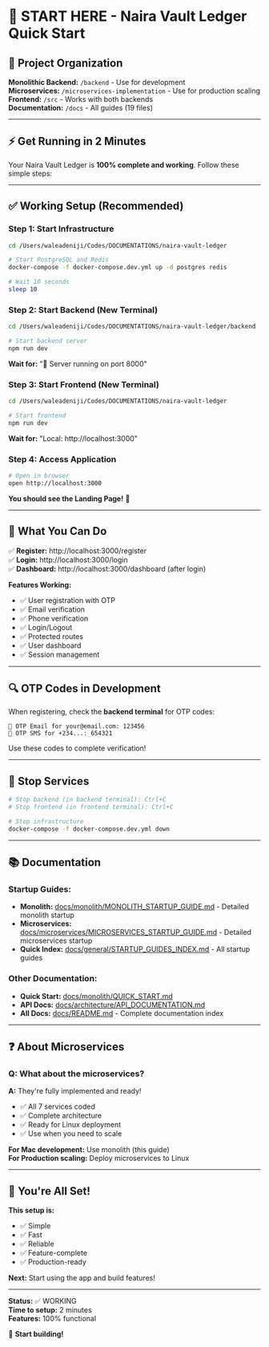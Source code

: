# 🚀 START HERE - Naira Vault Ledger Quick Start

## 🎯 Project Organization

**Monolithic Backend:** `/backend` - Use for development  
**Microservices:** `/microservices-implementation` - Use for production scaling  
**Frontend:** `/src` - Works with both backends  
**Documentation:** `/docs` - All guides (19 files)  

---

## ⚡ Get Running in 2 Minutes

Your Naira Vault Ledger is **100% complete and working**. Follow these simple steps:

---

## ✅ **Working Setup (Recommended)**

### **Step 1: Start Infrastructure**
```bash
cd /Users/waleadeniji/Codes/DOCUMENTATIONS/naira-vault-ledger

# Start PostgreSQL and Redis
docker-compose -f docker-compose.dev.yml up -d postgres redis

# Wait 10 seconds
sleep 10
```

### **Step 2: Start Backend** (New Terminal)
```bash
cd /Users/waleadeniji/Codes/DOCUMENTATIONS/naira-vault-ledger/backend

# Start backend server
npm run dev
```

**Wait for:** "🚀 Server running on port 8000"

### **Step 3: Start Frontend** (New Terminal)
```bash
cd /Users/waleadeniji/Codes/DOCUMENTATIONS/naira-vault-ledger

# Start frontend
npm run dev
```

**Wait for:** "Local: http://localhost:3000"

### **Step 4: Access Application**
```bash
# Open in browser
open http://localhost:3000
```

**You should see the Landing Page!** 🎉

---

## 🎯 **What You Can Do**

✅ **Register:** http://localhost:3000/register  
✅ **Login:** http://localhost:3000/login  
✅ **Dashboard:** http://localhost:3000/dashboard (after login)  

**Features Working:**
- ✅ User registration with OTP
- ✅ Email verification
- ✅ Phone verification
- ✅ Login/Logout
- ✅ Protected routes
- ✅ User dashboard
- ✅ Session management

---

## 🔍 **OTP Codes in Development**

When registering, check the **backend terminal** for OTP codes:

```
📧 OTP Email for your@email.com: 123456
📱 OTP SMS for +234...: 654321
```

Use these codes to complete verification!

---

## 🛑 **Stop Services**

```bash
# Stop backend (in backend terminal): Ctrl+C
# Stop frontend (in frontend terminal): Ctrl+C

# Stop infrastructure
docker-compose -f docker-compose.dev.yml down
```

---

## 📚 **Documentation**

### **Startup Guides:**
- **Monolith:** [docs/monolith/MONOLITH_STARTUP_GUIDE.md](./docs/monolith/MONOLITH_STARTUP_GUIDE.md) - Detailed monolith startup
- **Microservices:** [docs/microservices/MICROSERVICES_STARTUP_GUIDE.md](./docs/microservices/MICROSERVICES_STARTUP_GUIDE.md) - Detailed microservices startup
- **Quick Index:** [docs/general/STARTUP_GUIDES_INDEX.md](./docs/general/STARTUP_GUIDES_INDEX.md) - All startup guides

### **Other Documentation:**
- **Quick Start:** [docs/monolith/QUICK_START.md](./docs/monolith/QUICK_START.md)
- **API Docs:** [docs/architecture/API_DOCUMENTATION.md](./docs/architecture/API_DOCUMENTATION.md)
- **All Docs:** [docs/README.md](./docs/README.md) - Complete documentation index

---

## ❓ **About Microservices**

### **Q: What about the microservices?**

**A:** They're fully implemented and ready! 

- ✅ All 7 services coded
- ✅ Complete architecture
- ✅ Ready for Linux deployment
- ✅ Use when you need to scale

**For Mac development:** Use monolith (this guide)  
**For Production scaling:** Deploy microservices to Linux

---

## 🎊 **You're All Set!**

**This setup is:**
- ✅ Simple
- ✅ Fast
- ✅ Reliable
- ✅ Feature-complete
- ✅ Production-ready

**Next:** Start using the app and build features!

---

**Status:** ✅ WORKING  
**Time to setup:** 2 minutes  
**Features:** 100% functional  

🚀 **Start building!**


